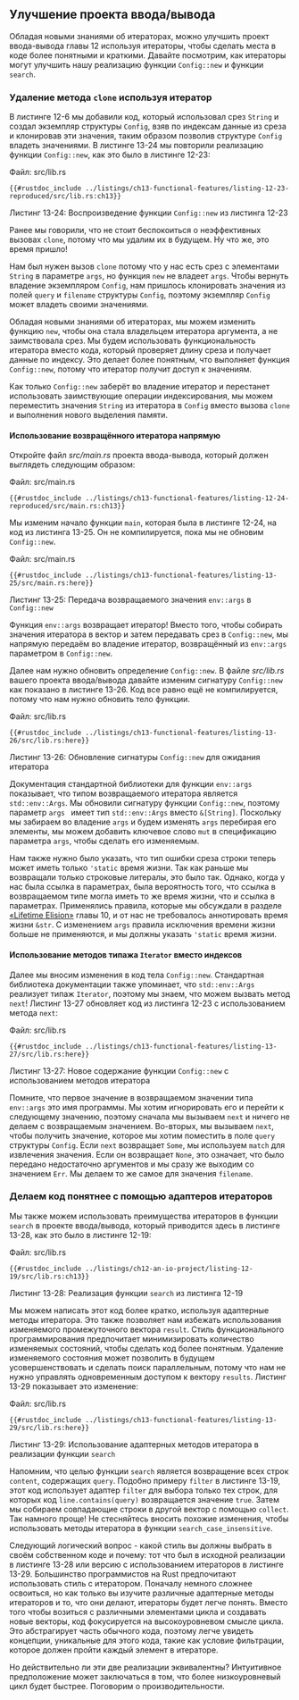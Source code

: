 ## Улучшение проекта ввода/вывода

Обладая новыми знаниями об итераторах, можно улучшить проект ввода-вывода главы 12 используя итераторы, чтобы сделать места в коде более понятными и краткими. Давайте посмотрим, как итераторы могут улучшить нашу реализацию функции `Config::new` и функции `search`.

### Удаление метода `clone` используя итератор

В листинге 12-6 мы добавили код, который использовал срез  `String` и создал экземпляр структуры `Config`, взяв по индексам данные из среза и клонировав эти значения, таким образом позволив структуре `Config` владеть значениями. В листинге 13-24 мы повторили реализацию функции `Config::new`, как это было в листинге 12-23:

<span class="filename">Файл: src/lib.rs</span>

```rust,ignore
{{#rustdoc_include ../listings/ch13-functional-features/listing-12-23-reproduced/src/lib.rs:ch13}}
```

<span class="caption">Листинг 13-24: Воспроизведение функции <code>Config::new</code> из листинга 12-23</span>

Ранее мы говорили, что не стоит беспокоиться о неэффективных вызовах `clone`, потому что мы удалим их в будущем. Ну что же, это время пришло!

Нам был нужен вызов `clone` потому что у нас есть срез с элементами `String` в параметре `args`, но  функция `new` не владеет `args`. Чтобы вернуть владение экземпляром `Config`, нам пришлось клонировать значения из полей `query` и `filename` структуры `Config`, поэтому экземпляр `Config` может владеть своими значениями.

Обладая новыми знаниями об итераторах, мы можем изменить функцию `new`, чтобы она стала владельцем итератора аргумента, а не заимствовала срез. Мы будем использовать функциональность итератора вместо кода, который проверяет длину среза и получает данные по индексу. Это делает более понятным, что выполняет функция `Config::new`, потому что итератор получит доступ к значениям.

Как только `Config::new` заберёт во владение итератор и перестанет использовать заимствующие операции индексирования, мы можем переместить значения `String` из итератора в `Config` вместо вызова `clone` и выполнения нового выделения памяти.

#### Использование возвращённого итератора напрямую

Откройте файл *src/main.rs* проекта ввода-вывода, который должен выглядеть следующим образом:

<span class="filename">Файл: src/main.rs</span>

```rust,ignore
{{#rustdoc_include ../listings/ch13-functional-features/listing-12-24-reproduced/src/main.rs:ch13}}
```

Мы изменим начало функции `main`, которая была в  листинге 12-24, на код из листинга 13-25. Он не компилируется, пока мы не обновим `Config::new`.

<span class="filename">Файл: src/main.rs</span>

```rust,ignore
{{#rustdoc_include ../listings/ch13-functional-features/listing-13-25/src/main.rs:here}}
```

<span class="caption">Листинг 13-25: Передача возвращаемого значения <code>env::args</code> в <code>Config::new</code></span>

Функция `env::args` возвращает итератор! Вместо того, чтобы собирать значения итератора в вектор и затем передавать срез в `Config::new`, мы напрямую передаём во владение итератор, возвращённый из `env::args` параметром в `Config::new`.

Далее нам нужно обновить определение `Config::new`. В файле *src/lib.rs* вашего проекта ввода/вывода давайте изменим сигнатуру `Config::new` как показано в листинге 13-26. Код все равно ещё не компилируется, потому что нам нужно обновить тело функции.

<span class="filename">Файл: src/lib.rs</span>

```rust,ignore
{{#rustdoc_include ../listings/ch13-functional-features/listing-13-26/src/lib.rs:here}}
```

<span class="caption">Листинг 13-26: Обновление сигнатуры <code>Config::new</code> для ожидания итератора</span>

Документация стандартной библиотеки для функции `env::args` показывает, что типом возвращаемого итератора является `std::env::Args`. Мы обновили сигнатуру функции `Config::new`, поэтому параметр `args ` имеет тип `std::env::Args` вместо `&[String]`. Поскольку мы забираем во владение `args` и будем изменять `args` перебирая его элементы, мы можем добавить ключевое слово `mut` в спецификацию параметра `args`, чтобы сделать его изменяемым.

Нам также нужно было указать, что тип ошибки среза строки теперь может иметь только `'static` время жизни. Так как раньше мы возвращали только строковые литералы, это было так. Однако, когда у нас была ссылка в параметрах, была вероятность того, что ссылка в возвращаемом типе могла иметь то же время жизни, что и ссылка в параметрах. Применялись правила, которые мы обсуждали в разделе [«Lifetime Elision»] главы 10, и от нас не требовалось аннотировать время жизни `&str`. С изменением `args` правила исключения времени жизни больше не применяются, и мы должны указать `'static` время жизни.

#### Использование методов типажа `Iterator` вместо индексов

Далее мы вносим изменения в код тела `Config::new`. Стандартная библиотека документации также упоминает, что `std::env::Args` реализует типаж `Iterator`, поэтому мы знаем, что можем вызвать метод `next`! Листинг 13-27 обновляет код из листинга 12-23 с использованием метода `next`:

<span class="filename">Файл: src/lib.rs</span>

```rust,noplayground
{{#rustdoc_include ../listings/ch13-functional-features/listing-13-27/src/lib.rs:here}}
```

<span class="caption">Листинг 13-27: Новое содержание функции <code>Config::new</code> с использованием методов итератора</span>

Помните, что первое значение в возвращаемом значении типа `env::args` это имя программы. Мы хотим игнорировать его и перейти к следующему значению, поэтому сначала мы вызываем `next` и ничего не делаем с возвращаемым значением. Во-вторых, мы вызываем `next`, чтобы получить значение, которое мы хотим поместить в поле `query` структуры `Config`. Если `next` возвращает `Some`, мы используем `match` для извлечения значения. Если он возвращает `None`, это означает, что было передано недостаточно аргументов и мы сразу же выходим со значением `Err`. Мы делаем то же самое для значения `filename`.

### Делаем код понятнее с помощью адаптеров итераторов

Мы также можем использовать преимущества итераторов в функции `search` в проекте ввода/вывода, который приводится здесь в листинге 13-28, как это было в листинге 12-19:

<span class="filename">Файл: src/lib.rs</span>

```rust,ignore
{{#rustdoc_include ../listings/ch12-an-io-project/listing-12-19/src/lib.rs:ch13}}
```

<span class="caption">Листинг 13-28: Реализация функции <code>search</code> из листинга 12-19</span>

Мы можем написать этот код более кратко, используя адаптерные методы итератора. Это также позволяет нам избежать использования изменяемого промежуточного вектора `result`. Стиль функционального программирования предпочитает минимизировать количество изменяемых состояний, чтобы сделать код более понятным. Удаление изменяемого состояния может позволить в будущем усовершенствовать и сделать поиск параллельным, потому что нам не нужно управлять одновременным доступом к вектору `results`. Листинг 13-29 показывает это изменение:

<span class="filename">Файл: src/lib.rs</span>

```rust,ignore
{{#rustdoc_include ../listings/ch13-functional-features/listing-13-29/src/lib.rs:here}}
```

<span class="caption">Листинг 13-29: Использование адаптерных методов итератора в реализации функции <code>search</code></span>

Напомним, что целью функции `search` является возвращение всех строк `content`, содержащих `query`. Подобно примеру `filter` в листинге 13-19, этот код использует адаптер `filter` для выбора только тех строк, для которых код `line.contains(query)` возвращается значение `true`. Затем мы собираем совпадающие строки в другой вектор с помощью `collect`. Так намного проще! Не стесняйтесь вносить похожие изменения, чтобы использовать методы итератора в функции `search_case_insensitive`.

Следующий логический вопрос - какой стиль вы должны выбрать в своём собственном коде и почему: тот что был в исходной реализации в листинге 13-28 или версию с использованием итераторов в листинге 13-29. Большинство программистов на Rust предпочитают использовать стиль с итератором. Поначалу немного сложнее освоиться, но как только вы изучите различные адаптерные методы итераторов и то, что они делают, итераторы будет легче понять. Вместо того чтобы возиться с различными элементами цикла и создавать новые векторы, код фокусируется на высокоуровневом смысле цикла. Это абстрагирует часть обычного кода, поэтому легче увидеть концепции, уникальные для этого кода, такие как условие фильтрации, которое должен пройти каждый элемент в итераторе.

Но действительно ли эти две реализации эквивалентны? Интуитивное предположение может заключаться в том, что более низкоуровневый цикл будет быстрее. Поговорим о производительности.


[«Lifetime Elision»]: ch10-03-lifetime-syntax.html#lifetime-elision